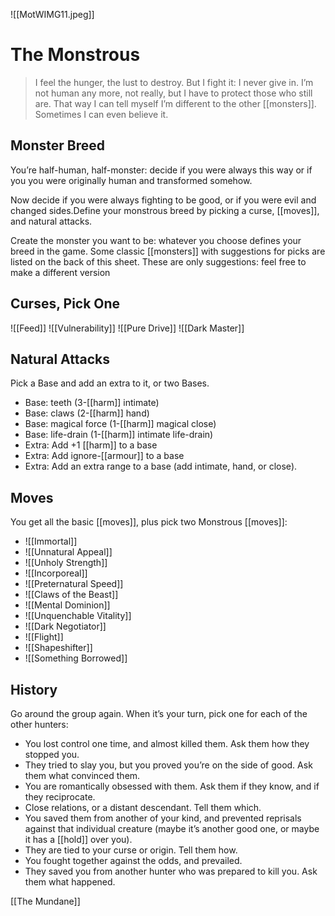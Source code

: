 ![[MotWIMG11.jpeg]]
# The Monstrous

> I feel the hunger, the lust to destroy. But I fight it: I never give in. I’m not human any more, not really, but I have to protect those who still are. That way I can tell myself I’m different to the other [[monsters]]. Sometimes I can even believe it.

## Monster Breed 

You’re half-human, half-monster: decide if you were always this way or if you you were originally human and transformed somehow.

Now decide if you were always fighting to be good, or if you were evil and changed sides.Define your monstrous breed by picking a curse, [[moves]], and natural attacks.

Create the monster you want to be: whatever you choose defines your breed in the game. Some classic [[monsters]] with suggestions for picks are listed on the back of this sheet. These are only suggestions: feel free to make a different version

## Curses, Pick One
![[Feed]]
![[Vulnerability]]
![[Pure Drive]]
![[Dark Master]] 
## Natural Attacks
Pick a Base and add an extra to it, or two Bases.
- Base: teeth (3-[[harm]] intimate)
- Base: claws (2-[[harm]] hand)
- Base: magical force (1-[[harm]] magical close)
- Base: life-drain (1-[[harm]] intimate life-drain)
- Extra: Add +1 [[harm]] to a base
- Extra: Add ignore-[[armour]] to a base
- Extra: Add an extra range to a base (add intimate, hand, or close).

## Moves

You get all the basic [[moves]], plus pick two Monstrous [[moves]]:
- ![[Immortal]]
- ![[Unnatural Appeal]]
- ![[Unholy Strength]]
- ![[Incorporeal]]
- ![[Preternatural Speed]]
- ![[Claws of the Beast]]
- ![[Mental Dominion]]
- ![[Unquenchable Vitality]]
- ![[Dark Negotiator]]
- ![[Flight]]
- ![[Shapeshifter]]
- ![[Something Borrowed]]
## History
Go around the group again. When it’s your turn, pick one for each of the other hunters:
- You lost control one time, and almost killed them. Ask them how they stopped you.
- They tried to slay you, but you proved you’re on the side of good. Ask them what convinced them.
- You are romantically obsessed with them. Ask them if they know, and if they reciprocate.
- Close relations, or a distant descendant. Tell them which.
- You saved them from another of your kind, and prevented reprisals against that individual creature (maybe it’s another good one, or maybe it has a [[hold]] over you).
- They are tied to your curse or origin. Tell them how.
- You fought together against the odds, and prevailed.
- They saved you from another hunter who was prepared to kill you. Ask them what happened.

[[The Mundane]]